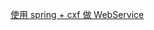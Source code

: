 
[使用 spring + cxf 做 WebService](https://www.codenotfound.com/apache-cxf-spring-boot-soap-web-service-client-server-example.html) 